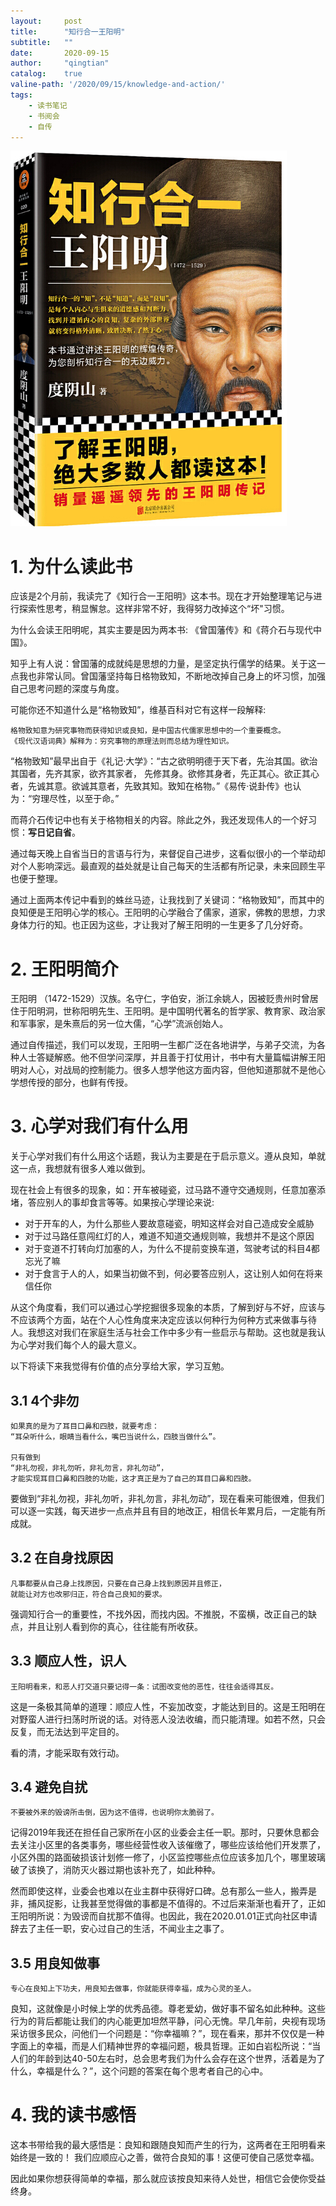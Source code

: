 ```yaml
---
layout:     post
title:      "知行合一王阳明"
subtitle:   ""
date:       2020-09-15
author:     "qingtian"
catalog:    true
valine-path: '/2020/09/15/knowledge-and-action/'
tags:
    - 读书笔记
    - 书阅会
    - 自传
---
```


![王阳明](/img/20200915/wym-zxhy.jpg)

# 1. 为什么读此书

应该是2个月前，我读完了《知行合一王阳明》这本书。现在才开始整理笔记与进行探索性思考，稍显懈怠。这样非常不好，我得努力改掉这个“坏"习惯。

为什么会读王阳明呢，其实主要是因为两本书: 《曾国藩传》和《蒋介石与现代中国》。

知乎上有人说：曾国藩的成就纯是思想的力量，是坚定执行儒学的结果。关于这一点我也非常认同。曾国藩坚持每日格物致知，不断地改掉自己身上的坏习惯，加强自己思考问题的深度与角度。

可能你还不知道什么是“格物致知”，维基百科对它有这样一段解释:

```
格物致知意为研究事物而获得知识或良知，是中国古代儒家思想中的一个重要概念。
《现代汉语词典》解释为：穷究事物的原理法则而总结为理性知识。
```

“格物致知”最早出自于《礼记‧大学》：“古之欲明明德于天下者，先治其国。欲治其国者，先齐其家，欲齐其家者， 先修其身。欲修其身者，先正其心。欲正其心者，先诚其意。欲诚其意者，先致其知。致知在格物。”《易传·说卦传》也认为：“穷理尽性，以至于命。”


而蒋介石传记中也有关于格物相关的内容。除此之外，我还发现伟人的一个好习惯：**写日记自省**。

通过每天晚上自省当日的言语与行为，来督促自己进步，这看似很小的一个举动却对个人影响深远。最直观的益处就是让自己每天的生活都有所记录，未来回顾生平也便于整理。

通过上面两本传记中看到的蛛丝马迹，让我找到了关键词：“格物致知”，而其中的良知便是王阳明心学的核心。王阳明的心学融合了儒家，道家，佛教的思想，力求身体力行的知。也正因为这些，才让我对了解王阳明的一生更多了几分好奇。

# 2. 王阳明简介

王阳明 （1472-1529）汉族。名守仁，字伯安，浙江余姚人，因被贬贵州时曾居住于阳明洞，世称阳明先生、王阳明。是中国明代著名的哲学家、教育家、政治家和军事家，是朱熹后的另一位大儒，“心学”流派创始人。

通过自传描述，我们可以发现，王阳明一生都广泛在各地讲学，与弟子交流，为各种人士答疑解惑。他不但学问深厚，并且善于打仗用计，书中有大量篇幅讲解王阳明对人心，对战局的控制能力。很多人想学他这方面内容，但他知道那就不是他心学想传授的部分，也鲜有传授。


# 3. 心学对我们有什么用

关于心学对我们有什么用这个话题，我认为主要是在于启示意义。遵从良知，单就这一点，我想就有很多人难以做到。

现在社会上有很多的现象，如：开车被碰瓷，过马路不遵守交通规则，任意加塞添堵，答应别人的事却食言等等。如果按心学理论来说:

* 对于开车的人，为什么那些人要故意碰瓷，明知这样会对自己造成安全威胁
* 对于过马路任意闯红灯的人，难道不知道交通规则嘛，我想并不是这个原因
* 对于变道不打转向灯加塞的人，为什么不提前变换车道，驾驶考试的科目4都忘光了嘛
* 对于食言于人的人，如果当初做不到，何必要答应别人，这让别人如何在将来信任你

从这个角度看，我们可以通过心学挖掘很多现象的本质，了解到好与不好，应该与不应该两个方面，站在个人心性角度来决定应该以何种行为何种方式来做事与待人。我想这对我们在家庭生活与社会工作中多少有一些启示与帮助。这也就是我认为心学对我们每个人的最大意义。

以下将读下来我觉得有价值的点分享给大家，学习互勉。

## 3.1 4个非勿

```
如果真的是为了耳目口鼻和四肢，就要考虑：
“耳朵听什么，眼睛当看什么，嘴巴当说什么，四肢当做什么”。

只有做到
“非礼勿视，非礼勿听，非礼勿言，非礼勿动”，
才能实现耳目口鼻和四肢的功能，这才真正是为了自己的耳目口鼻和四肢。
```

要做到“非礼勿视，非礼勿听，非礼勿言，非礼勿动”，现在看来可能很难，但我们可以逐一实践，每天进步一点点并且有目的地改正，相信长年累月后，一定能有所成就。


## 3.2 在自身找原因

```
凡事都要从自己身上找原因，只要在自己身上找到原因并且修正，
就能让对方也改邪归正，符合自己良知的要求。
```

强调知行合一的重要性，不找外因，而找内因。不推脱，不蛮横，改正自己的缺点，并且让别人看到你的真心，往往能有所收获。


## 3.3 顺应人性，识人

```
王阳明看来，和恶人打交道只要记得一条：试图改变他的恶性，往往会适得其反。
```

这是一条极其简单的道理：顺应人性，不妄加改变，才能达到目的。这是王阳明在对野蛮人进行扫荡时所说的话。对待恶人没法收编，而只能清理。如若不然，只会反复，而无法达到平定目的。

看的清，才能采取有效行动。

## 3.4 避免自扰

```
不要被外来的毁谤所击倒，因为这不值得，也说明你太脆弱了。
```

记得2019年我还在担任自己家所在小区的业委会主任一职。那时，只要休息都会去关注小区里的各类事务，哪些经营性收入该催缴了，哪些应该给他们开发票了，小区外围的路面破损该计划修一修了，小区监控哪些点位应该多加几个，哪里玻璃破了该换了，消防灭火器过期也该补充了，如此种种。

然而即使这样，业委会也难以在业主群中获得好口碑。总有那么一些人，搬弄是非，捕风捉影，让我甚至觉得做的事都是不值得的。不过后来渐渐也看开了，正如王阳明所说：为毁谤而自扰那不值得。也因此，我在2020.01.01正式向社区申请辞去了主任一职，安心过自己的生活，不闻业主之事了。

## 3.5 用良知做事

```
专心在良知上下功夫，用良知去做事，你就能获得幸福，成为心灵的圣人。
```

良知，这就像是小时候上学的优秀品德。尊老爱幼，做好事不留名如此种种。这些行为的背后都能让我们的内心能更加坦然平静，问心无愧。早几年前，央视有现场采访很多民众，问他们一个问题是：“你幸福嘛？”，现在看来，那并不仅仅是一种字面上的幸福，而是人们精神世界的幸福问题，极具哲理。正如白岩松所说：“当人们的年龄到达40-50左右时，总会思考我们为什么会存在这个世界，活着是为了什么，幸福是什么？”，这个问题的答案在每个思考者自己的心中。

# 4. 我的读书感悟

这本书带给我的最大感悟是：良知和跟随良知而产生的行为，这两者在王阳明看来始终是一致的！
我们应顺应心之善，做符合良知的事！这便可使自己感觉幸福。

因此如果你想获得简单的幸福，那么就应该按良知来待人处世，相信它会使你受益终身。
